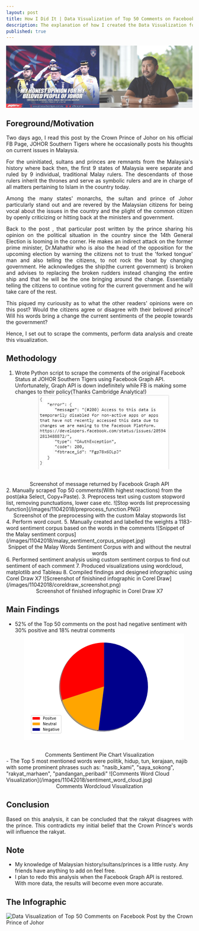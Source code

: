 ```yaml
---
layout: post
title: How I Did It | Data Visualization of Top 50 Comments on Facebook Post by the Crown Prince of Johor
description: The explanation of how I created the Data Visualization for Data Analysis on comments the Facebook Post by the Crown Prince of Johor
published: true
---
```


<style type="text/css">
 p {
  text-align: justify;
}

img {
    display: block;
    margin: auto;
}
</style>

![Top 50 Comments on Facebook Post by the Crown Prince of Johor Cover Photo](/images/11042018/cover_photo.png)

## Foreground/Motivation
Two days ago, I read this post by the Crown Prince of Johor on his official FB Page, JOHOR Southern Tigers where he occasionally posts his thoughts on current issues in Malaysia.

For the uninitiated, sultans and princes are remnants from the Malaysia's history where back then, the first 9 states of Malaysia were separate and ruled by 9 individual, traditional Malay rulers. The descendants of those rulers inherit the thrones and serve as symbolic rulers and are in charge of all matters pertaining to Islam in the country today.

Among the many states' monarchs, the sultan and prince of Johor particularly stand out and are revered by the Malaysian citizens for being vocal about the issues in the country and the plight of the common citizen by openly criticizing or hitting back at the ministers and government.

Back to the post , that particular post written by the prince sharing his opinion on the political situation in the country since the 14th General Election is looming in the corner. He makes an indirect attack on the former prime minister, Dr.Mahathir who is also the head of the opposition for the upcoming election by warning the citizens not to trust the 'forked tongue' man and also telling the citizens, to not rock the boat by changing government. He acknowledges the ship(the current government) is broken and advises to replacing the broken rudders instead changing the entire ship and that he will be the one bringing around the change. Essentially telling the citizens to continue voting for the current government and he will take care of the rest.

This piqued my curiousity as to what the other readers' opinions were on this post? Would the citizens agree or disagree with their beloved prince? Will his words bring a change the current sentiments of the people towards the government?

Hence, I set out to scrape the comments, perform data analysis and create this visualization.

## Methodology
1. Wrote Python script to scrape the comments of the original Facebook Status at JOHOR Southern Tigers using Facebook Graph API. Unfortunately, Graph API is down indefinitely while FB is making some changes to their policy(Thanks Cambridge Analytica!)
![Facebook Graph API down screenshot](/images/11042018/fb_graph_api_down.jpg)
<br />
<center>Screenshot of message returned by Facebook Graph API</center>
2. Manually scraped Top 50 comments(With highest reactions) from the post(aka Select, Copy+Paste).
3. Preprocess text using custom stopword list, removing punctuations, lower case etc.
![Stop words list preprocessing function](/images/11042018/preprocess_function.PNG)
<br />
<center>Screenshot of the preprocessing with the custom Malay stopwords list</center>
4. Perform word count.
5. Manually created and labelled the weights a 1183-word sentiment corpus based on the words in the comments
![Snippet of the Malay sentiment corpus](/images/11042018/malay_sentiment_corpus_snippet.jpg)
<br />
<center>Snippet of the Malay Words Sentiment Corpus with and without the neutral words</center>
6. Performed sentiment analysis using custom sentiment corpus to find out sentiment of each comment
7. Produced visualizations using wordcloud, matplotlib and Tableau
8. Compiled findings and designed infographic using Corel Draw X7
![Screenshot of finishined infographic in Corel Draw](/images/11042018/coreldraw_screenshot.png)
<br />
<center>Screenshot of finished infographic in Corel Draw X7</center>

## Main Findings
- 52% of the Top 50 comments on the post had negative sentiment with 30% positive and 18% neutral comments
![Comments Sentiment Pie Chart Visualization](/images/11042018/sentiment_pie_chart.png)
<br />
<center>Comments Sentiment Pie Chart Visualization</center>
- The Top 5 most mentioned words were politik, hidup, tun, kerajaan, najib with some prominent phrases such as: "nasib_kami", "saya_sokong", "rakyat_marhaen", "pandangan_peribadi"
![Comments Word Cloud Visualization](/images/11042018/sentiment_word_cloud.jpg)
<br />
<center>Comments Wordcloud Visualization</center>


## Conclusion
Based on this analysis, it can be concluded that the rakyat disagrees with the prince. This contradicts my initial belief that the Crown Prince's words will influence the rakyat.

## Note
* My knowledge of Malaysian history/sultans/princes is a little rusty. Any friends have anything to add on feel free.
* I plan to redo this analysis when the Facebook Graph API is restored. With more data, the results will become even more accurate.

## The Infographic
![Data Visualization of Top 50 Comments on Facebook Post by the Crown Prince of Johor](/images/10042018/infographic4.png)
